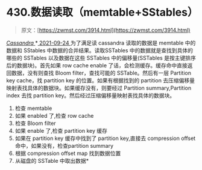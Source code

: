 <!--yml
category: 未分类
date: 0001-01-01 00:00:00
--->

# 430.数据读取（memtable+SStables）

> 原文：[https://zwmst.com/3914.html](https://zwmst.com/3914.html)

   [ *Cassandra* ](https://zwmst.com/cassandra)*[ <time datetime="2021-09-24T15:24:24+08:00"> 2021-09-24 </time> ](https://zwmst.com/3914.html)  为了满足读 cassandra 读取的数据是 memtable 中的数据和 SStables 中数据的合并结果。读取SSTables 中的数据就是查找到具体的哪些的 SSTables 以及数据在这些 SSTables 中的偏移量(SSTables 是按主键排序后的数据块)。首先如果 row cache enable 了话，会检测缓存。缓存命中直接返回数据，没有则查找 Bloom filter，查找可能的 SSTable。然后有一层 Partition key cache，找 partition key 的位置。如果有根据找到的 partition 去压缩偏移量映射表找具体的数据块。如果缓存没有，则要经过 Partition summary,Partition index 去找 partition key。然后经过压缩偏移量映射表找具体的数据块。

1.  检查 memtable
2.  如果 enabled 了,检查 row cache
3.  检查 Bloom filter
4.  如果 enable 了,检查 partition key 缓存
5.  如果在 partition key 缓存中找到了 partition key,直接去 compression offset 命中，如果没有，检查partition summary
6.  根据 compression offset map 找到数据位置
7.  从磁盘的 SSTable 中取出数据*
